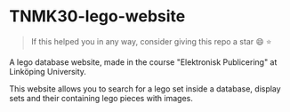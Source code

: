 # TNMK30-lego-website
> If this helped you in any way, consider giving this repo a star 😄 ⭐️

A lego database website, made in the course "Elektronisk Publicering" at Linköping University.

This website allows you to search for a lego set inside a database, display sets and their containing lego pieces with images. 
